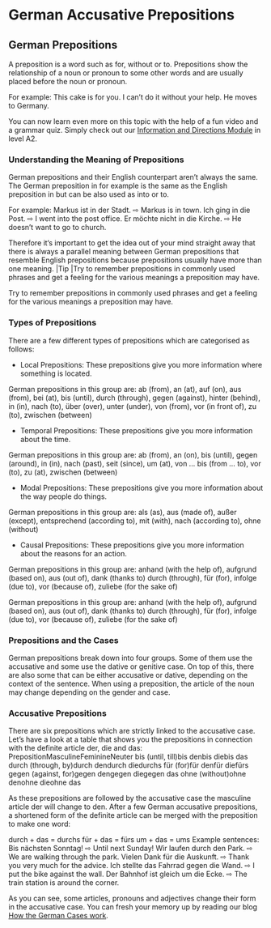 # German Accusative Prepositions

[](http://www.jabbalab.com/blog/wp-content/uploads/2015/02/Accusative-Prepositions.jpg)

## German Prepositions

A preposition is a word such as for, without or to. Prepositions show the relationship of a noun or pronoun to some other words and are usually placed before the noun or pronoun.

For example:
This cake is for you.
I can’t do it without your help.
He moves to Germany.

You can now learn even more on this topic with the help of a fun video and a grammar quiz. Simply check out our [Information and Directions Module](../../module.php-id=66.html) in level A2. 

### Understanding the Meaning of Prepositions


German prepositions and their English counterpart aren’t always the same. The German preposition in for example is the same as the English preposition in but can be also used as into or to.

For example:
Markus ist in der Stadt. ⇨ Markus is in town.
Ich ging in die Post. ⇨ I went into the post office.
Er möchte nicht in die Kirche. ⇨ He doesn’t want to go to church.

Therefore it‘s important to get the idea out of your mind straight away that there is always a parallel meaning between German prepositions that resemble English prepositions because prepositions usually have more than one meaning.
|Tip
|Try to remember prepositions in commonly used phrases and get a feeling for the various meanings a preposition may have.

Try to remember prepositions in commonly used phrases and get a feeling for the various meanings a preposition may have.






### Types of Prepositions


There are a few different types of prepositions which are categorised as follows:

- Local Prepositions: These prepositions give you more information where something is located.

German prepositions in this group are: ab (from), an (at), auf (on), aus (from), bei (at), bis (until), durch (through), gegen (against), hinter (behind), in (in), nach (to), über (over), unter (under), von (from), vor (in front of), zu (to), zwischen (between)
- Temporal Prepositions: These prepositions give you more information about the time.

German prepositions in this group are: ab (from), an (on), bis (until), gegen (around), in (in), nach (past), seit (since), um (at), von … bis (from … to), vor (to), zu (at), zwischen (between)
- Modal Prepositions: These prepositions give you more information about the way people do things.

German prepositions in this group are: als (as), aus (made of), außer (except), entsprechend (according to), mit (with), nach (according to), ohne (without)
- Causal Prepositions: These prepositions give you more information about the reasons for an action.

German prepositions in this group are: anhand (with the help of), aufgrund (based on), aus (out of), dank (thanks to) durch (through), für (for), infolge (due to), vor (because of), zuliebe (for the sake of)

German prepositions in this group are: anhand (with the help of), aufgrund (based on), aus (out of), dank (thanks to) durch (through), für (for), infolge (due to), vor (because of), zuliebe (for the sake of)


### Prepositions and the Cases


German prepositions break down into four groups. Some of them use the accusative and some use the dative or genitive case. On top of this, there are also some that can be either accusative or dative, depending on the context of the sentence. When using a preposition, the article of the noun may change depending on the gender and case.

### Accusative Prepositions


There are six prepositions which are strictly linked to the accusative case. Let’s have a look at a table that shows you the prepositions in connection with the definite article der, die and das:
PrepositionMasculineFeminineNeuter
bis (until, till)bis denbis diebis das
durch (through, by)durch dendurch diedurchs
für (for)für denfür diefürs
gegen (against, for)gegen dengegen diegegen das
ohne (without)ohne denohne dieohne das

As these prepositions are followed by the accusative case the masculine article der will change to den. After a few German accusative prepositions, a shortened form of the definite article can be merged with the preposition to make one word:

durch + das = durchs
für + das = fürs
um + das = ums
Example sentences:
Bis nächsten Sonntag! ⇨ Until next Sunday!
Wir laufen durch den Park. ⇨ We are walking through the park.
Vielen Dank für die Auskunft. ⇨ Thank you very much for the advice.
Ich stellte das Fahrrad gegen die Wand. ⇨ I put the bike against the wall.
Der Bahnhof ist gleich um die Ecke. ⇨ The train station is around the corner.

As you can see, some articles, pronouns and adjectives change their form in the accusative case. You can fresh your memory up by reading our blog [How the German Cases work](../795/how-the-german-cases-work-nominative-accusative-dative-and-genitive.html).

                    
